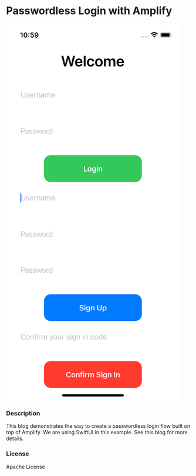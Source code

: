 
# Passwordless Login with Amplify


![Preview of Application](./static/preview.png "Preview of iOS application")

### Description
This blog demonstrates the way to create a passwordless login flow built on top of Amplify. We are using SwiftUI in this example.
See this blog for more details.

### License 
Apache License
